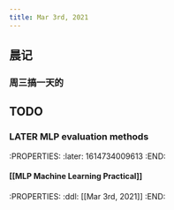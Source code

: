 ```yaml
---
title: Mar 3rd, 2021
---
```


## 晨记
### 周三搞一天的
## TODO
### LATER MLP evaluation methods
:PROPERTIES:
:later: 1614734009613
:END:
#### [[MLP Machine Learning Practical]]
####
:PROPERTIES:
:ddl: [[Mar 3rd, 2021]]
:END:
##
